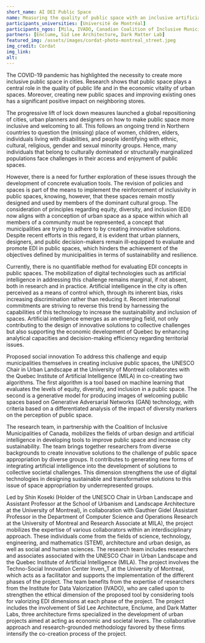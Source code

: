 ```yaml
---
short_name: AI DEI Public Space
name: Measuring the quality of public space with an inclusive artificial intelligence 
participants_universities: [Université de Montréal]
participants_ngos: [Mila, IVADO, Canadian Coalition of Inclusive Municipalities, UNESCO]
partners: [Enclume, Sid Lee Architecture, Dark Matter Lab]
featured_img: /assets/images/cordat-photo-montreal_street.jpeg
img_credit: Cordat
img_link: 
alt:
---
```

The COVID-19 pandemic has highlighted the necessity to create more inclusive public space in cities. Research shows that public space plays a central role in the quality of public life and in the economic vitality of urban spaces. Moreover, creating new public spaces and improving existing ones has a significant positive impact on neighboring stores. 

The progressive lift of lock down measures launched a global repositioning of cities, urban planners and designers on how to make public space more inclusive and welcoming to all. This follows an ongoing trend in Northern countries to question the (missing) place of women, children, elders, individuals living with disabilities, and people identifying with ethnic, cultural, religious, gender and sexual minority groups. Hence, many individuals that belong to culturally dominated or structurally marginalized populations face challenges in their access and enjoyment of public spaces. 

However, there is a need for further exploration of these issues through the development of concrete evaluation tools. The revision of policies and spaces is part of the means to implement the reinforcement of inclusivity in public spaces, knowing, however, that these spaces remain mostly designed and used by members of the dominant cultural group. The consideration of principles regarding equity, diversity, and inclusion (EDI) now aligns with a conception of urban space as a space within which all members of a community must be represented, a concept that municipalities are trying to adhere to by creating innovative solutions. Despite recent efforts in this regard, it is evident that urban planners, designers, and public decision-makers remain ill-equipped to evaluate and promote EDI in public spaces, which hinders the achievement of the objectives defined by municipalities in terms of sustainability and resilience.

Currently, there is no quantifiable method for evaluating EDI concepts in public spaces. The mobilization of digital technologies such as artificial intelligence in addressing this challenge remains marginal, if not absent, both in research and in practice. Artificial intelligence in the city is often perceived as a means of control which, through its inherent bias, risks increasing discrimination rather than reducing it. Recent international commitments are striving to reverse this trend by harnessing the capabilities of this technology to increase the sustainability and inclusion of spaces. Artificial intelligence emerges as an emerging field, not only contributing to the design of innovative solutions to collective challenges but also supporting the economic development of Quebec by enhancing analytical capacities and decision-making efficiency regarding territorial issues.

Proposed social innovation
To address this challenge and equip municipalities themselves in creating inclusive public spaces, the UNESCO Chair in Urban Landscape at the University of Montreal collaborates with the Quebec Institute of Artificial Intelligence (MILA) in co-creating two algorithms. The first algorithm is a tool based on machine learning that evaluates the levels of equity, diversity, and inclusion in a public space. The second is a generative model for producing images of welcoming public spaces based on Generative Adversarial Networks (GAN) technology, with criteria based on a differentiated analysis of the impact of diversity markers on the perception of public space.

The research team, in partnership with the Coalition of Inclusive Municipalities of Canada, mobilizes the fields of urban design and artificial intelligence in developing tools to improve public space and increase city sustainability. The team brings together researchers from diverse backgrounds to create innovative solutions to the challenge of public space appropriation by diverse groups. It contributes to generating new forms of integrating artificial intelligence into the development of solutions to collective societal challenges. This dimension strengthens the use of digital technologies in designing sustainable and transformative solutions to this issue of space appropriation by underrepresented groups.

Led by Shin Koseki (Holder of the UNESCO Chair in Urban Landscape and Assistant Professor at the School of Urbanism and Landscape Architecture at the University of Montreal), in collaboration with Gauthier Gidel (Assistant Professor in the Department of Computer Science and Operations Research at the University of Montreal and Research Associate at MILA), the project mobilizes the expertise of various collaborators within an interdisciplinary approach. These individuals come from the fields of science, technology, engineering, and mathematics (STEM), architecture and urban design, as well as social and human sciences. The research team includes researchers and associates associated with the UNESCO Chair in Urban Landscape and the Quebec Institute of Artificial Intelligence (MILA). The project involves the Techno-Social Innovation Center Inven_T at the University of Montreal, which acts as a facilitator and supports the implementation of the different phases of the project. The team benefits from the expertise of researchers from the Institute for Data Valorization (IVADO), who are called upon to strengthen the ethical dimension of the proposed tool by considering tools for valorizing EDI dimensions at each phase of the project. The project includes the involvement of Sid Lee Architecture, Enclume, and Dark Matter Labs, three architecture firms specialized in the development of urban projects aimed at acting as economic and societal levers. The collaborative approach and research-grounded methodology favored by these firms intensify the co-creation process of the project.